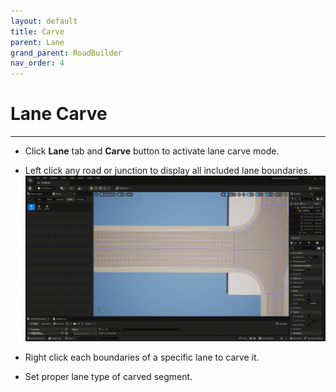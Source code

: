 ```yaml
---
layout: default
title: Carve
parent: Lane
grand_parent: RoadBuilder
nav_order: 4
---
```


# Lane Carve
---

- Click **Lane** tab and **Carve** button to activate lane carve mode.

- Left click any road or junction to display all included lane boundaries.
![](001.gif)

- Right click each boundaries of a specific lane to carve it.

- Set proper lane type of carved segment.
